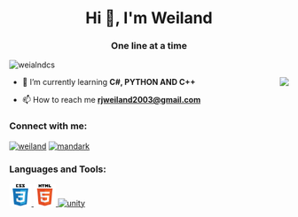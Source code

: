 <h1 align="center">Hi 👋, I'm Weiland</h1>
<h3 align="center">One line at a time</h3>

<p align="left"> <img src="https://komarev.com/ghpvc/?username=weialndcs&label=Profile%20views&color=0e75b6&style=flat" alt="weialndcs" /> </p>

<img align="right" height="150" src="https://i.imgflip.com/65efzo.gif"  />

- 🌱 I’m currently learning **C#, PYTHON AND C++**

- 📫 How to reach me **rjweiland2003@gmail.com**

<h3 align="left">Connect with me:</h3>
<p align="left">
<a href="https://www.linkedin.com/in/weiland-trinidad-789417339/" target="blank"><img align="center" src="https://raw.githubusercontent.com/rahuldkjain/github-profile-readme-generator/master/src/images/icons/Social/linked-in-alt.svg" alt="weiland" height="30" width="40" /></a>
<a href="https://www.kaggle.com/mandark08" target="blank"><img align="center" src="https://raw.githubusercontent.com/rahuldkjain/github-profile-readme-generator/master/src/images/icons/Social/kaggle.svg" alt="mandark" height="30" width="40" /></a>
</p>

<h3 align="left">Languages and Tools:</h3>
<p align="left"> <a href="https://www.w3schools.com/css/" target="_blank" rel="noreferrer"> <img src="https://raw.githubusercontent.com/devicons/devicon/master/icons/css3/css3-original-wordmark.svg" alt="css3" width="40" height="40"/> </a> <a href="https://www.w3.org/html/" target="_blank" rel="noreferrer"> <img src="https://raw.githubusercontent.com/devicons/devicon/master/icons/html5/html5-original-wordmark.svg" alt="html5" width="40" height="40"/> </a> <a href="https://unity.com/" target="_blank" rel="noreferrer"> <img src="https://www.vectorlogo.zone/logos/unity3d/unity3d-icon.svg" alt="unity" width="40" height="40"/> </a> </p>
